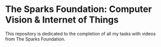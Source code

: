 # The Sparks Foundation: Computer Vision & Internet of Things

This repository is dedicated to the completion of all my tasks with videos from The Sparks Foundation.
